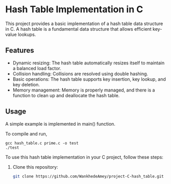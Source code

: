 # Hash Table Implementation in C

This project provides a basic implementation of a hash table data structure in C. A hash table is a fundamental data structure that allows efficient key-value lookups.

## Features

- Dynamic resizing: The hash table automatically resizes itself to maintain a balanced load factor.
- Collision handling: Collisions are resolved using double hashing.
- Basic operations: The hash table supports key insertion, key lookup, and key deletion.
- Memory management: Memory is properly managed, and there is a function to clean up and deallocate the hash table.

## Usage

A simple example is implemented in main() function. 

To compile and run,

```
gcc hash_table.c prime.c -o test
./test
```

To use this hash table implementation in your C project, follow these steps:

1. Clone this repository:

   ```bash
   git clone https://github.com/WankhedeAmey/project-C-hash_table.git
